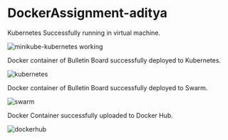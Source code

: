 # DockerAssignment-aditya

Kubernetes Successfully running in virtual machine.

![minikube-kubernetes working](https://user-images.githubusercontent.com/37020817/67138417-bca77380-f210-11e9-8bcf-a3aa14aa62b3.png)

Docker container of Bulletin Board successfully deployed to Kubernetes.

![kubernetes](https://user-images.githubusercontent.com/37020817/67138422-c5984500-f210-11e9-95f9-09b00f512da0.png)

Docker container of Bulletin Board successfully deployed to Swarm.

![swarm](https://user-images.githubusercontent.com/37020817/67138420-c03afa80-f210-11e9-96ca-b881fb6cf54f.png)

Docker Container successfully uploaded to Docker Hub.

![dockerhub](https://user-images.githubusercontent.com/37020817/67138423-c7fa9f00-f210-11e9-9ab5-5077285a801d.png)

